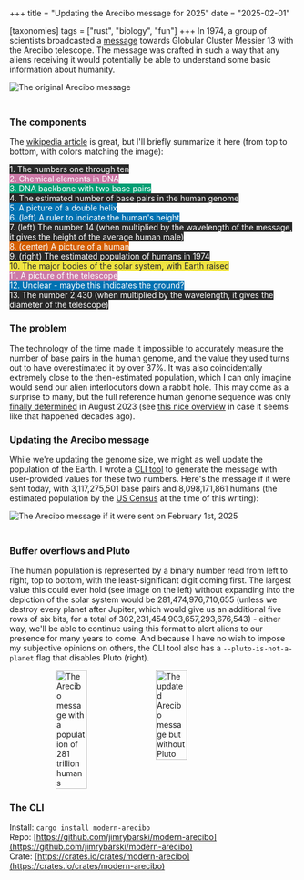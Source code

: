 +++
title = "Updating the Arecibo message for 2025"
date = "2025-02-01"

[taxonomies]
tags = ["rust", "biology", "fun"]
+++
In 1974, a group of scientists broadcasted a [message](https://en.wikipedia.org/wiki/Arecibo_message) towards Globular Cluster Messier 13 with the Arecibo telescope. The message was crafted in such a way that any aliens receiving it would potentially be able to understand some basic information about humanity.

<img src="/arecibo/original.png" alt="The original Arecibo message" style="display: block; margin: auto; padding-bottom: 20px">  

### The components 

The [wikipedia article](https://en.wikipedia.org/wiki/Arecibo_message) is great, but I'll briefly summarize it here (from top to bottom, with colors matching the image):  

<span style="background-color: #282828; color: white; ">1. The numbers one through ten</span>  
<span style="background-color: #CC79A7; color: white; ">2. Chemical elements in DNA</span>  
<span style="background-color: #009E73; color: white; ">3. DNA backbone with two base pairs</span>  
<span style="background-color: #282828; color: white; ">4. The estimated number of base pairs in the human genome</span>  
<span style="background-color: #0072B2; color: white; ">5. A picture of a double helix</span>  
<span style="background-color: #0072B2; color: white; ">6. (left) A ruler to indicate the human's height</span>  
<span style="background-color: #282828; color: white; ">7. (left) The number 14 (when multiplied by the wavelength of the message, it gives the height of the average human male) </span>  
<span style="background-color: #D55E00; color: white; ">8. (center) A picture of a human </span>  
<span style="background-color: #282828; color: white; ">9. (right) The estimated population of humans in 1974 </span>  
<span style="background-color: #F0E442; color: #282828; ">10. The major bodies of the solar system, with Earth raised </span>  
<span style="background-color: #CC79A7; color: white; ">11. A picture of the telescope </span>  
<span style="background-color: #0072B2; color: white; ">12. Unclear - maybe this indicates the ground?</span>  
<span style="background-color: #282828; color: white; ">13. The number 2,430 (when multiplied by the wavelength, it gives the diameter of the telescope)</span>  

### The problem 

The technology of the time made it impossible to accurately measure the number of base pairs in the human genome, and the value they used turns out to have overestimated it by over 37%. It was also coincidentally extremely close to the then-estimated population, which I can only imagine would send our alien interlocutors down a rabbit hole. This may come as a surprise to many, but the full reference human genome sequence was only [finally determined](https://www.nature.com/articles/s41586-023-06457-y) in August 2023 (see [this nice overview](https://mk.bcgsc.ca/telomere-to-telomere-human-genome-assembly/) in case it seems like that happened decades ago).

### Updating the Arecibo message

While we're updating the genome size, we might as well update the population of the Earth. I wrote a [CLI tool](https://github.com/jimrybarski/modern-arecibo/) to generate the message with user-provided values for these two numbers. Here's the message if it were sent today, with 3,117,275,501 base pairs and 8,098,171,861 humans (the estimated population by the [US Census](https://www.census.gov/popclock/world) at the time of this writing):

<img src="/arecibo/modern.png" alt="The Arecibo message if it were sent on February 1st, 2025" style="display: block; margin: auto; padding-bottom: 20px">

### Buffer overflows and Pluto

The human population is represented by a binary number read from left to right, top to bottom, with the least-significant digit coming first. The largest value this could ever hold (see image on the left) without expanding into the depiction of the solar system would be 281,474,976,710,655 (unless we destroy every planet after Jupiter, which would give us an additional five rows of six bits, for a total of 302,231,454,903,657,293,676,543) - either way, we'll be able to continue using this format to alert aliens to our presence for many years to come. And because I have no wish to impose my subjective opinions on others, the CLI tool also has a `--pluto-is-not-a-planet` flag that disables Pluto (right).

<div style="display: flex; gap: 10px; justify-content: center;">
    <img src="/arecibo/maxpop.png" alt="The Arecibo message with a population of 281 trillion humans" width="33%">
    <img src="/arecibo/modern-no-pluto.png" alt="The updated Arecibo message but without Pluto" width="33%">
</div>

### The CLI

Install: `cargo install modern-arecibo`  
Repo: [https://github.com/jimrybarski/modern-arecibo](https://github.com/jimrybarski/modern-arecibo)  
Crate: [https://crates.io/crates/modern-arecibo](https://crates.io/crates/modern-arecibo)
